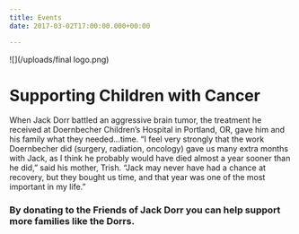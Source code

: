 ```yaml
---
title: Events
date: 2017-03-02T17:00:00.000+00:00

---
```

![](/uploads/final logo.png)

# Supporting Children with Cancer

When Jack Dorr battled an aggressive brain tumor, the treatment he received at Doernbecher Children’s Hospital in Portland, OR, gave him and his family what they needed…time. “I feel very strongly that the work Doernbecher did (surgery, radiation, oncology) gave us many extra months with Jack, as I think he probably would have died almost a year sooner than he did,” said his mother, Trish. “Jack may never have had a chance at recovery, but they bought us time, and that year was one of the most important in my life.”

### By donating to the Friends of Jack Dorr you can help support more families like the Dorrs.
